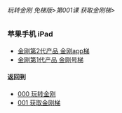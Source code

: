 ###### 玩转金刚 免梯版>第001课 获取金刚梯>


### 苹果手机 iPad

- [金刚第2代产品 金刚app梯]()
- [金刚第1代产品 金刚号梯]()


#### 返回到
- [000 玩转金刚](https://github.com/a2zitpro/web/blob/master/LadderFree/main.md)
- [001 获取金刚梯](https://github.com/a2zitpro/web/blob/master/LadderFree/GetLadder/GetLadder.md)

